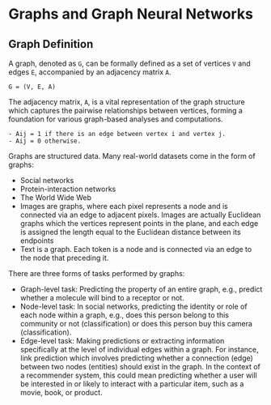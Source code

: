 # Graphs and Graph Neural Networks

## Graph Definition

A graph, denoted as `G`, can be formally defined as a set of vertices `V` and edges `E`, accompanied by an adjacency matrix `A`.

```plaintext
G = (V, E, A)
```

The adjacency matrix, `A`, is a vital representation of the graph structure which captures the pairwise relationships between vertices, forming a foundation for various graph-based analyses and computations.

```plaintext
- Aij = 1 if there is an edge between vertex i and vertex j.
- Aij = 0 otherwise.
```

Graphs are structured data. Many real-world datasets come in the form of graphs:
- Social networks
- Protein-interaction networks
- The World Wide Web
- Images are graphs, where each pixel represents a node and is connected via an edge to adjacent pixels. Images are actually Euclidean graphs which the vertices represent points in the plane, and each edge is assigned the length equal to the Euclidean distance between its endpoints
- Text is a graph. Each token is a node and is connected via an edge to the node that preceding it.

There are three forms of tasks performed by graphs:
- Graph-level task: Predicting the property of an entire graph, e.g., predict whether a molecule will bind to a receptor or not.
- Node-level task: In social networks, predicting the identity or role of each node within a graph, e.g., does this person belong to this community or not (classification) or does this person buy this camera (classification).
- Edge-level task: Making predictions or extracting information specifically at the level of individual edges within a graph. For instance, link prediction which involves predicting whether a connection (edge) between two nodes (entities) should exist in the graph. In the context of a recommender system, this could mean predicting whether a user will be interested in or likely to interact with a particular item, such as a movie, book, or product.